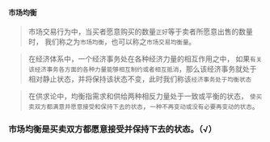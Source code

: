 #### 市场均衡

>   市场交易行为中，当买者愿意购买的数量`正好`等于卖者所愿意出售的数量时，
我们称之为`市场均衡`，也可以称之`市场交易均衡量`。

>   在经济体系中，一个经济事务处在各种经济力量的相互作用之中，
如果`有关该经济事务各方面的各种力量能够相互制约或者相互抵消`，那么该经济事务就处于相对静止状态，并将保持该状态不变，此时我们称该`经济事务处于均衡状态`

>   在供求论中，均衡指需求和供给两种相反力量处于一致或平衡的状态，
`使买卖双方都满意并愿意接受和保持下去的状态`，`一种不再变动或没有必要再变动的状态`。

### 市场均衡是买卖双方都愿意接受并保持下去的状态。（√）




























